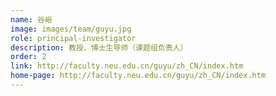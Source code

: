 ```yaml
---
name: 谷峪
image: images/team/guyu.jpg
role: principal-investigator
description: 教授、博士生导师（课题组负责人）
order: 2
link: http://faculty.neu.edu.cn/guyu/zh_CN/index.htm
home-page: http://faculty.neu.edu.cn/guyu/zh_CN/index.htm
---
```

